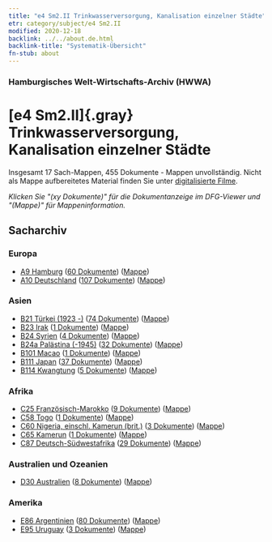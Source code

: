 ```yaml
---
title: "e4 Sm2.II Trinkwasserversorgung, Kanalisation einzelner Städte"
etr: category/subject/e4 Sm2.II
modified: 2020-12-18
backlink: ../../about.de.html
backlink-title: "Systematik-Übersicht"
fn-stub: about
---
```


### Hamburgisches Welt-Wirtschafts-Archiv (HWWA)
# [e4 Sm2.II]{.gray}&#8201; Trinkwasserversorgung, Kanalisation einzelner Städte&#160; 




Insgesamt 17 Sach-Mappen, 455 Dokumente - Mappen unvollständig.
Nicht als Mappe aufbereitetes Material finden Sie unter [digitalisierte Filme](/film/h1_sh).

_Klicken Sie "(xy Dokumente)" für die Dokumentanzeige im DFG-Viewer und "(Mappe)" für Mappeninformation._

## Sacharchiv




### Europa

- [A9 Hamburg](../../../geo/about.de.html#A9) (<a href="https://dfg-viewer.de/show/?tx_dlf[id]=https://pm20.zbw.eu/mets/sh/1409xx/140905/1442xx/144269/public.mets.de.xml" target="_blank">60 Dokumente</a>) ([Mappe](http://purl.org/pressemappe20/folder/sh/140905,144269))
- [A10 Deutschland](../../../geo/about.de.html#A10) (<a href="https://dfg-viewer.de/show/?tx_dlf[id]=https://pm20.zbw.eu/mets/sh/1261xx/126128/1442xx/144269/public.mets.de.xml" target="_blank">107 Dokumente</a>) ([Mappe](http://purl.org/pressemappe20/folder/sh/126128,144269))

### Asien

- [B21 Türkei (1923 -)](../../../geo/about.de.html#B21) (<a href="https://dfg-viewer.de/show/?tx_dlf[id]=https://pm20.zbw.eu/mets/sh/1411xx/141111/1442xx/144269/public.mets.de.xml" target="_blank">74 Dokumente</a>) ([Mappe](http://purl.org/pressemappe20/folder/sh/141111,144269))
- [B23 Irak](../../../geo/about.de.html#B23) (<a href="https://dfg-viewer.de/show/?tx_dlf[id]=https://pm20.zbw.eu/mets/sh/1411xx/141113/1442xx/144269/public.mets.de.xml" target="_blank">1 Dokumente</a>) ([Mappe](http://purl.org/pressemappe20/folder/sh/141113,144269))
- [B24 Syrien](../../../geo/about.de.html#B24) (<a href="https://dfg-viewer.de/show/?tx_dlf[id]=https://pm20.zbw.eu/mets/sh/1411xx/141114/1442xx/144269/public.mets.de.xml" target="_blank">4 Dokumente</a>) ([Mappe](http://purl.org/pressemappe20/folder/sh/141114,144269))
- [B24a Palästina (-1945)](../../../geo/about.de.html#B24a) (<a href="https://dfg-viewer.de/show/?tx_dlf[id]=https://pm20.zbw.eu/mets/sh/1411xx/141115/1442xx/144269/public.mets.de.xml" target="_blank">32 Dokumente</a>) ([Mappe](http://purl.org/pressemappe20/folder/sh/141115,144269))
- [B101 Macao](../../../geo/about.de.html#B101) (<a href="https://dfg-viewer.de/show/?tx_dlf[id]=https://pm20.zbw.eu/mets/sh/1412xx/141267/1442xx/144269/public.mets.de.xml" target="_blank">1 Dokumente</a>) ([Mappe](http://purl.org/pressemappe20/folder/sh/141267,144269))
- [B111 Japan](../../../geo/about.de.html#B111) (<a href="https://dfg-viewer.de/show/?tx_dlf[id]=https://pm20.zbw.eu/mets/sh/1412xx/141272/1442xx/144269/public.mets.de.xml" target="_blank">37 Dokumente</a>) ([Mappe](http://purl.org/pressemappe20/folder/sh/141272,144269))
- [B114 Kwangtung](../../../geo/about.de.html#B114) (<a href="https://dfg-viewer.de/show/?tx_dlf[id]=https://pm20.zbw.eu/mets/sh/1412xx/141275/1442xx/144269/public.mets.de.xml" target="_blank">5 Dokumente</a>) ([Mappe](http://purl.org/pressemappe20/folder/sh/141275,144269))

### Afrika

- [C25 Französisch-Marokko](../../../geo/about.de.html#C25) (<a href="https://dfg-viewer.de/show/?tx_dlf[id]=https://pm20.zbw.eu/mets/sh/1413xx/141358/1442xx/144269/public.mets.de.xml" target="_blank">9 Dokumente</a>) ([Mappe](http://purl.org/pressemappe20/folder/sh/141358,144269))
- [C58 Togo](../../../geo/about.de.html#C58) (<a href="https://dfg-viewer.de/show/?tx_dlf[id]=https://pm20.zbw.eu/mets/sh/1414xx/141408/1442xx/144269/public.mets.de.xml" target="_blank">1 Dokumente</a>) ([Mappe](http://purl.org/pressemappe20/folder/sh/141408,144269))
- [C60 Nigeria, einschl. Kamerun (brit.)](../../../geo/about.de.html#C60) (<a href="https://dfg-viewer.de/show/?tx_dlf[id]=https://pm20.zbw.eu/mets/sh/1414xx/141409/1442xx/144269/public.mets.de.xml" target="_blank">3 Dokumente</a>) ([Mappe](http://purl.org/pressemappe20/folder/sh/141409,144269))
- [C65 Kamerun](../../../geo/about.de.html#C65) (<a href="https://dfg-viewer.de/show/?tx_dlf[id]=https://pm20.zbw.eu/mets/sh/1414xx/141410/1442xx/144269/public.mets.de.xml" target="_blank">1 Dokumente</a>) ([Mappe](http://purl.org/pressemappe20/folder/sh/141410,144269))
- [C87 Deutsch-Südwestafrika](../../../geo/about.de.html#C87) (<a href="https://dfg-viewer.de/show/?tx_dlf[id]=https://pm20.zbw.eu/mets/sh/1414xx/141450/1442xx/144269/public.mets.de.xml" target="_blank">29 Dokumente</a>) ([Mappe](http://purl.org/pressemappe20/folder/sh/141450,144269))

### Australien und Ozeanien

- [D30 Australien](../../../geo/about.de.html#D30) (<a href="https://dfg-viewer.de/show/?tx_dlf[id]=https://pm20.zbw.eu/mets/sh/1416xx/141621/1442xx/144269/public.mets.de.xml" target="_blank">8 Dokumente</a>) ([Mappe](http://purl.org/pressemappe20/folder/sh/141621,144269))

### Amerika

- [E86 Argentinien](../../../geo/about.de.html#E86) (<a href="https://dfg-viewer.de/show/?tx_dlf[id]=https://pm20.zbw.eu/mets/sh/1416xx/141692/1442xx/144269/public.mets.de.xml" target="_blank">80 Dokumente</a>) ([Mappe](http://purl.org/pressemappe20/folder/sh/141692,144269))
- [E95 Uruguay](../../../geo/about.de.html#E95) (<a href="https://dfg-viewer.de/show/?tx_dlf[id]=https://pm20.zbw.eu/mets/sh/1416xx/141695/1442xx/144269/public.mets.de.xml" target="_blank">3 Dokumente</a>) ([Mappe](http://purl.org/pressemappe20/folder/sh/141695,144269))


